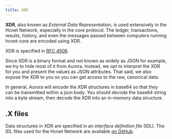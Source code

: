 ```yaml
---
title: XDR
---
```


**XDR**, also known as _External Data Representation_, is used extensively in
the Hcnet Network, especially in the core protocol.  The ledger, transactions, results,
history, and even the messages passed between computers running hcnet-core
are encoded using XDR.

XDR is specified in [RFC 4506](http://tools.ietf.org/html/rfc4506.html).

Since XDR is a binary format and not known as widely as JSON for example, we try
to hide most of it from Aurora.  Instead, we opt to interpret the XDR for you
and present the values as JSON attributes.  That said, we also expose the XDR
to you so you can get access to the raw, canonical data.

In general, Aurora will encode the XDR structures in base64 so that they can be 
transmitted within a json body.  You should decode the base64 string
into a byte stream, then decode the XDR into an in-memory data structure.

## .X files

Data structures in XDR are specified in an _interface definition file_ (IDL).
The IDL files used for the Hcnet Network are available
[on GitHub](https://github.com/hcnet/hcnet-core/tree/master/src/xdr).
